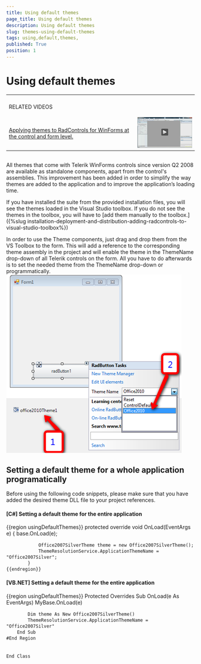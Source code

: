 ```yaml
---
title: Using default themes 
page_title: Using default themes 
description: Using default themes 
slug: themes-using-default-themes
tags: using,default,themes,
published: True
position: 1
---
```


# Using default themes 


<table><th><tr><td>

RELATED VIDEOS</td><td></td></tr></th><tr><td>

[Applying themes to RadControls for WinForms at the control and form level.](http://tv.telerik.com/watch/winforms/themes/radcontrols-winforms-theme)</td><td>![themes-using-default-themes 002](images/themes-using-default-themes002.png)</td></tr></table>

## 

All themes that come with Telerik WinForms controls since version Q2 2008 are available as standalone components, apart from the control's assemblies. This improvement has been added in order to simplify the way themes are added to the application and to improve the application’s loading time.

If you have installed the suite from the provided installation files, you will see the themes loaded 
        	in the Visual Studio toolbox. If you do not see the themes in the toolbox, you will have to
        [add them manually to the toolbox.]({%slug installation-deployment-and-distribution-adding-radcontrols-to-visual-studio-toolbox%})

In order to use the Theme components, just drag and drop them from the VS Toolbox to the form.
          This will add a reference to the corresponding theme assembly in the project and will enable the
          theme in the ThemeName drop-down of all Telerik controls on the form. All you have to do afterwards
          is to set the needed theme from the ThemeName drop-down or programmatically.
        ![](images/ThemesUsingTheDefaultThemes.png)

## Setting a default theme for a whole application programatically

Before using the following code snippets, please make sure that you have added the desired theme DLL file to your project references.

#### __[C#] Setting a default theme for the entire application__

{{region usingDefaultThemes}}
	        protected override void OnLoad(EventArgs e)
	        {
	            base.OnLoad(e);
	
	            Office2007SilverTheme theme = new Office2007SilverTheme();
	            ThemeResolutionService.ApplicationThemeName = "Office2007Silver";
	        }
	{{endregion}}



#### __[VB.NET] Setting a default theme for the entire application__

{{region usingDefaultThemes}}
	    Protected Overrides Sub OnLoad(e As EventArgs)
	        MyBase.OnLoad(e)
	
	        Dim theme As New Office2007SilverTheme()
	        ThemeResolutionService.ApplicationThemeName = "Office2007Silver"
	    End Sub
	#End Region
	
	
	End Class


